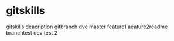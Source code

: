 # gitskills
gitskills deacription
gitbranch dve
master
feature1
aeature2readme
branchtest dev
test 2

